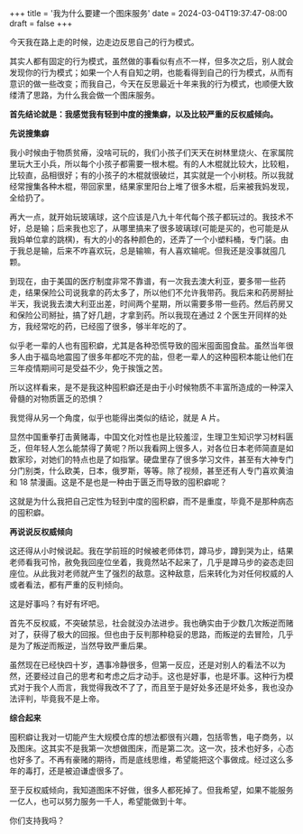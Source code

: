 +++
title = '我为什么要建一个图床服务'
date = 2024-03-04T19:37:47-08:00
draft = false
+++

今天我在路上走的时候，边走边反思自己的行为模式。

其实人都有固定的行为模式，虽然做的事看似有点不一样，但多次之后，别人就会发现你的行为模式；如果一个人有自知之明，也能看得到自己的行为模式，从而有意识的做一些改变；而我自己，今天在反思最近十年来我的行为模式，也顺便大致缕清了思路，为什么我会做一个图床服务。

**首先结论就是：我感觉我有轻到中度的搜集癖，以及比较严重的反权威倾向。**

**先说搜集癖**

我小时候由于物质贫瘠，没啥可玩的，我们小孩子们天天在树林里烧火、在家属院里玩大王小兵，所以每个小孩子都需要一根木棍。有的人木棍就比较大，比较粗，比较直，品相很好；有的小孩子的木棍就很破烂，其实就是一个小树枝。所以我就经常搜集各种木棍，带回家里，结果家里阳台上堆了很多木棍，后来被我妈发现，全给扔了。

再大一点，就开始玩玻璃球，这个应该是八九十年代每个孩子都玩过的。我技术不好，总是输；后来我也忘了，从哪里搞来了很多玻璃球(可能是买的，也可能是从我妈单位拿的跳棋)，有大的小的各种颜色的，还弄了一个小塑料桶，专门装。由于我总是输，后来不咋喜欢玩，总是输嘛，有人喜欢输呢。但我还是没事就囤几颗。

到现在，由于美国的医疗制度非常不靠谱，有一次我去澳大利亚，要多带一些药走，结果保险公司说我拿的药太多了，所以他们不允许我带药。我后来和药房掰扯半天，我说我去澳大利亚出差，时间两个星期，所以需要多带一些药。然后药房又和保险公司掰扯，搞了好几趟，才拿到药。所以我现在通过 2 个医生开同样的处方，我经常吃的药，已经囤了很多，够半年吃的了。

似乎老一辈的人也有囤积癖，尤其是各种恐慌导致的囤米囤面囤食盐。虽然当年很多人由于福岛地震囤了很多年都吃不完的盐，但老一辈人的这种囤积本能让他们在三年疫情期间可是受益不少，免于挨饿之苦。

所以这样看来，是不是我这种囤积癖还是由于小时候物质不丰富所造成的一种深入骨髓的对物质匮乏的恐惧？

我觉得从另一个角度，似乎也能得出类似的结论，就是 A 片。

显然中国重拳打击黄赌毒，中国文化对性也是比较羞涩，生理卫生知识学习材料匮乏，但年轻人怎么能禁得了黄呢？所以我看网上很多人，对各位日本老师简直是如数家珍，对她们的特点也是了如指掌。硬盘里存了很多学习文件，甚至有大神专门分门别类，什么欧美，日本，俄罗斯，等等。除了视频，甚至还有人专门喜欢黄油和 18 禁漫画。这是不是也是一种由于匮乏而导致的囤积癖呢？

这就是为什么我把自己定性为轻到中度的囤积癖，而不是重度，毕竟不是那种病态的囤积癖。

**再说说反权威倾向**

这还得从小时候说起。我在学前班的时候被老师体罚，蹲马步，蹲到哭为止，结果老师看我可怜，赦免我回座位坐着，我竟然站不起来了，几乎是蹲马步的姿态走回座位。从此我对老师就产生了强烈的敌意。这种敌意，后来转化为对任何权威的人或者看法，都有严重的反判倾向。

这是好事吗？有好有坏吧。

首先不反权威，不突破禁忌，社会就没办法进步。我也确实由于少数几次叛逆而赌对了，获得了极大的回报。但也由于反判那种稳妥的思路，而叛逆的去冒险，几乎是为了叛逆而叛逆，当然导致严重后果。

虽然现在已经快四十岁，遇事冷静很多，但第一反应，还是对别人的看法不以为然，还要经过自己的思考和考虑之后才动手。这也是好事，也是坏事。这种行为模式对于我个人而言，我觉得我改不了了，而且至于是好处多还是坏处多，我也没办法评判，毕竟我不是上帝。

**综合起来**

囤积癖让我对一切能产生大规模仓库的想法都很有兴趣，包括零售，电子商务，以及图床。这其实不是我第一次想做图床，而是第二次。这一次，技术也好多，心态也好多了。不再有豪赌的期待，而是底线思维，希望能把这个事做成。经过这么多年的毒打，还是被迫谦虚很多了。

至于反权威倾向，我知道图床不好做，很多人都死掉了。但我希望，如果不能服务一亿人，也可以努力服务一千人，希望能做到十年。

你们支持我吗？
